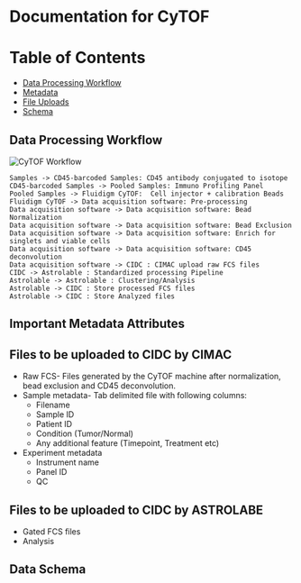 # Documentation for CyTOF

# Table of Contents
- [Data Processing Workflow](#workflow)
- [Metadata](#metadata)
- [File Uploads](#uploads)
- [Schema](#schema)

## Data Processing Workflow

![CyTOF Workflow](https://static.swimlanes.io/9b2a4a12c0be6e61a523b12e8fe98b6e.png "CyTOF Workflow")<a name="workflow"></a>

```
Samples -> CD45-barcoded Samples: CD45 antibody conjugated to isotope
CD45-barcoded Samples -> Pooled Samples: Immuno Profiling Panel
Pooled Samples -> Fluidigm CyTOF:  Cell injector + calibration Beads
Fluidigm CyTOF -> Data acquisition software: Pre-processing
Data acquisition software -> Data acquisition software: Bead Normalization
Data acquisition software -> Data acquisition software: Bead Exclusion
Data acquisition software -> Data acquisition software: Enrich for singlets and viable cells
Data acquisition software -> Data acquisition software: CD45 deconvolution
Data acquisition software -> CIDC : CIMAC upload raw FCS files
CIDC -> Astrolable : Standardized processing Pipeline
Astrolable -> Astrolable : Clustering/Analysis
Astrolable -> CIDC : Store processed FCS files
Astrolable -> CIDC : Store Analyzed files
```

## Important Metadata Attributes <a name="metadata"></a>


## Files to be uploaded to CIDC by CIMAC <a name="uploads"></a>

- Raw FCS- Files generated by the CyTOF machine after normalization, bead exclusion and CD45 deconvolution.
- Sample metadata- Tab delimited file with following columns:
    * Filename
    * Sample ID
    * Patient ID
    * Condition (Tumor/Normal)
    * Any additional feature (Timepoint, Treatment etc)
- Experiment metadata
    * Instrument name
    * Panel ID
    * QC

## Files to be uploaded to CIDC by ASTROLABE <a name="uploads"></a>
- Gated FCS files
- Analysis

## Data Schema <a name="schema"></a>

